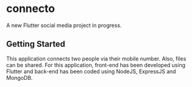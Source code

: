# connecto

A new Flutter social media project in progress.

## Getting Started

This application connects two people via their mobile number. Also, files can be shared. For this application, front-end has been developed using Flutter and back-end has been coded using NodeJS, ExpressJS and MongoDB.